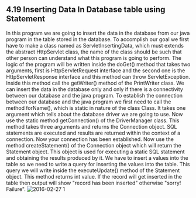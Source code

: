 4.19 Inserting Data In Database table using Statement
-----------------------------------------------------
In this program we are going to insert the data in the database from our java program in the table stored in the database.
To accomplish our goal we first have to make a class named as ServletInsertingData, which must extends the abstract HttpServlet class, the name of the class should be such that other person can understand what this program is going to perform. The logic of the program will be written inside the doGet() method that takes two arguments, first is HttpServletRequest interface and the second one is the HttpServletResponse interface and this method can throw ServletException.
Inside this method call the getWriter() method of the PrintWriter class. We can insert the data in the database only and only if there is a connectivity between our database and the java program. To establish the connection between our database and the java program we first need to call the method forName(), which is static in nature of the class Class. It takes one argument which tells about the database driver we are going to use. Now use the static method getConnection() of the DriverManager class. This method takes three arguments and returns the Connection object. SQL statements are executed and  results are returned within the context of a connection. Now your connection has been established. Now use the method createStatement() of the Connection object which will return the Statement object. This object is used for executing a static SQL statement and obtaining the results produced by it. We have to insert a values into the table so we need to write a query for inserting the values into the table. This query we will write inside the executeUpdate() method of the Statement object. This method returns int value.
If the record will get inserted in the table then output will show "record has been inserted"  otherwise "sorry! Failure".
![2016-02-27 1](https://cloud.githubusercontent.com/assets/16263300/13371220/c2acbc96-dd46-11e5-8a02-91d3431398fd.png)


